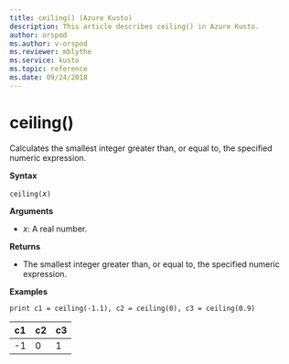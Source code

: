 ```yaml
---
title: ceiling() (Azure Kusto)
description: This article describes ceiling() in Azure Kusto.
author: orspod
ms.author: v-orspod
ms.reviewer: mblythe
ms.service: kusto
ms.topic: reference
ms.date: 09/24/2018
---
```

# ceiling()

Calculates the smallest integer greater than, or equal to, the specified numeric expression.

**Syntax**

`ceiling(`*x*`)`

**Arguments**

* *x*: A real number.

**Returns**

* The smallest integer greater than, or equal to, the specified numeric expression. 

**Examples**

```kusto
print c1 = ceiling(-1.1), c2 = ceiling(0), c3 = ceiling(0.9)

```

|c1|c2|c3|
|---|---|---|
|-1|0|1|

